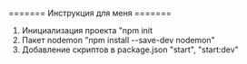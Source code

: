 ======= Инструкция для меня =======

1. Инициализация проекта "npm init
2. Пакет nodemon "npm install --save-dev nodemon"
3. Добавление скриптов в package.json "start", "start:dev"
